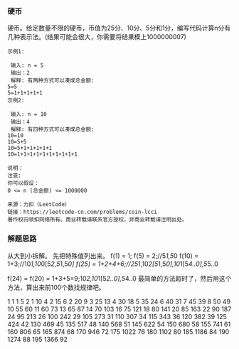 ### 硬币
硬币。给定数量不限的硬币，币值为25分、10分、5分和1分，编写代码计算n分有几种表示法。(结果可能会很大，你需要将结果模上1000000007)
```
示例1:

 输入: n = 5
 输出：2
 解释: 有两种方式可以凑成总金额:
5=5
5=1+1+1+1+1
示例2:

 输入: n = 10
 输出：4
 解释: 有四种方式可以凑成总金额:
10=10
10=5+5
10=5+1+1+1+1+1
10=1+1+1+1+1+1+1+1+1+1

说明：
注意:
你可以假设：
0 <= n (总金额) <= 1000000
```

```
来源：力扣（LeetCode）
链接：https://leetcode-cn.com/problems/coin-lcci
著作权归领扣网络所有。商业转载请联系官方授权，非商业转载请注明出处。
```

### 解题思路
从大到小拆解。
先把特殊值列出来。
f(1) = 1;
f(5) = 2;//5*1,5*0
f(10) = 1+3;//10*1,10*0[5*2,5*1,5*0]
f(25) = 1+2+4+6;//25*1,10*2[5*1,5*0],10*1[5*4..0],5*5..0

f(24) = f(20) = 1+3+5=9;10*2,10*1[5*2..0],5*4..0
最简单的方法超时了，然后用这个方法，算出来前100个数找规律吧。

1 1 1
5 2 1
10 4 2
15 6 2
20 9 3
25 13 4
30 18 5
35 24 6
40 31 7
45 39 8
50 49 10
55 60 11
60 73 13
65 87 14
70 103 16
75 121 18
80 141 20
85 163 22
90 187 24
95 213 26
100 242 29
105 273 31
110 307 34
115 343 36
120 382 39
125 424 42
130 469 45
135 517 48
140 568 51
145 622 54
150 680 58
155 741 61
160 806 65
165 874 68
170 946 72
175 1022 76
180 1102 80
185 1186 84
190 1274 88
195 1366 92